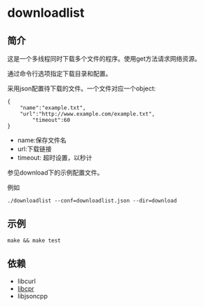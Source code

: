 # downloadlist

## 简介
这是一个多线程同时下载多个文件的程序。使用get方法请求网络资源。

通过命令行选项指定下载目录和配置。

采用json配置待下载的文件。一个文件对应一个object:

```
{
	"name":"example.txt",
	"url":"http://www.example.com/example.txt",
        "timeout":60
}
```

* name:保存文件名
* url:下载链接
* timeout: 超时设置，以秒计

参见download下的示例配置文件。

例如

```
./downloadlist --conf=downloadlist.json --dir=download
```



## 示例
```
make && make test
```

## 依赖
* libcurl
* [libcpr](https://github.com/webcpp/libcpr)
* libjsoncpp

